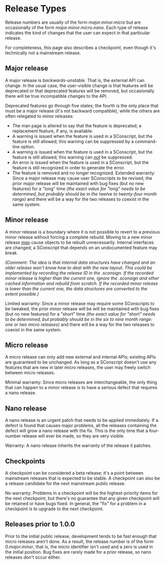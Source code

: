 

# Release Types

Release numbers are usually of the form _major.minor.micro_ but are occasionally of the form _major.minor.micro.nano_.  Each type of release indicates the kind of changes that the user can expect in that particular release. 

For completeness, this page also describes a checkpoint, even though it's technically not a mainstream release. 


## Major release

A major release is _backwards-unstable_.  That is, the external API can change.  In the usual case, the user-visible change is that features will be deprecated or that deprecated features will be removed, but occasionally there will be true incompatible changes to the API. 

Deprecated features go through five states; the fourth is the only place that must be a major release (it's not backward compatible), while the others are often relegated to minor releases: 

* The man page is altered to say that the feature is deprecated; a replacement feature, if any, is available. 
* A warning is issued when the feature is used in a SConscript, but the feature is still allowed; this warning can be suppressed by a command-line option. 
* A warning is issued when the feature is used in a SConscript, but the feature is still allowed; this warning can <ins>_not_</ins> be suppressed. 
* An error is issued when the feature is used in a SConscript, but the feature is still recognized in order to generate the error. 
* The feature is removed and no longer recognized. 
Extended warranty: Since a major release may cause user SConscripts to be revised, the prior major release will be maintained with bug fixes (but no new features) for a "long" time _(the exact value for "long" needs to be determined, but probably should be in the twelve to twenty-four month range)_ and there will be a way for the two releases to coexist in the same system. 


## Minor release

A minor release is a boundary where it is not possible to revert to a previous minor release without forcing a complete rebuild.  Moving to a new minor release <ins>_may_</ins> cause objects to be rebuilt unnecessarily.  Internal interfaces are changed; a SConscript that depends on an undocumented feature may break. 

_(Comment:  The idea is that internal data structures have changed and an older release won't know how to deal with the new layout.  This could be implemented by recording the release ID in the .sconsign.  If the recorded minor release is higher than the current one, ignore the .sconsign and other cached information and rebuild from scratch.  If the recorded minor release is lower than the current one, the data structures are converted to the extent possible.)_ 

Limited warranty: Since a minor release may require some SConscripts to be tweaked, the prior minor release will be will be maintained with bug fixes (but no new features) for a "short" time _(the exact value for "short" needs to be determined, but probably should be in the six to nine month range: one or two micro releases)_ and there will be a way for the two releases to coexist in the same system. 


## Micro release

A micro release can only add new external and internal APIs; existing APIs are guaranteed to be unchanged.  As long as a SConscript doesn't use any features that are new in later micro releases, the user may freely switch between micro releases. 

Minimal warranty: Since micro releases are interchangeable, the only thing that can happen to a minor release is to have a serious defect that requires a nano release. 


## Nano release

A nano release is an urgent patch that needs to be applied immediately.  If a defect is found that causes major problems, all the releases containing the defect will grow a nano release with the fix.  This is the only time that a four-number release will ever be made, so they are very visible. 

Warranty: A nano release inherits the warranty of the release it patches. 


## Checkpoints

A checkpoint can be considered a beta release; it's a point between mainstream releases that is expected to be stable.  A checkpoint can also be a release candidate for the next mainstream public release. 

No warranty: Problems in a checkpoint will be the highest-priority items for the next checkpoint, but there's no guarantee that any given checkpoint will be retained or have bugs fixed.  In general, the "fix" for a problem in a checkpoint is to upgrade to the next checkpoint. 


## Releases prior to 1.0.0

Prior to the initial public release, development tends to be fast enough that micro releases aren't done.  As a result, the release number is of the form _0.major.minor_, that is, the micro identifier isn't used and a zero is used in the initial position.  Bug fixes are rarely made for a prior release, so nano releases don't occur either. 
